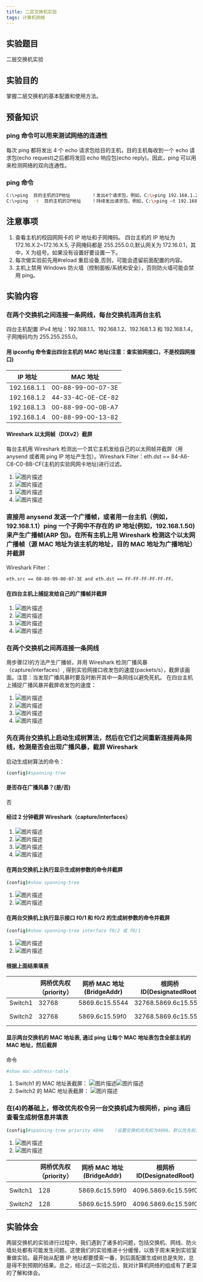 ```yaml
---
title: 二层交换机实验
tags: 计算机网络
---
```


## 实验题目

二层交换机实验

## 实验目的

掌握二层交换机的基本配置和使用方法。

## 预备知识

### ping 命令可以用来测试网络的连通性

每次 ping 都将发出 4 个 echo 请求包给目的主机，目的主机每收到一个 echo 请求包(echo request)之后都将发回 echo 响应包(echo reply)。因此，ping 可以用来检测网络的双向连通性。

### ping 命令

```bash
C:\>ping  目的主机的IP地址        ！发出4个请求包，例如，C:\>ping 192.168.1.2
C:\>ping  -t  目的主机的IP地址    ！持续发出请求包，例如，C:\>ping –t 192.168.1.2
```

## 注意事项

1. 查看主机的校园网网卡的 IP 地址和子网掩码。 四台主机的 IP 地址为 172.16.X.2~172.16.X.5, 子网掩码都是 255.255.0.0,默认网关为 172.16.0.1，其中，X 为组号。如果没有设置好要设置一下。
2. 每次做实验前先用#reload 重启设备,否则，可能会遗留前面配置的内容。
3. 主机上禁用 Windows 防火墙（控制面板/系统和安全），否则防火墙可能会禁用 ping。

## 实验内容

### 在两个交换机之间连接一条网线，每台交换机连两台主机

四台主机配置 IPv4 地址：192.168.1.1、192.168.1.2、192.168.1.3 和 192.168.1.4，子网掩码均为 255.255.255.0。

#### 用 ipconfig 命令查出四台主机的 MAC 地址(注意：查实验网接口，不是校园网接口)

| IP 地址     | MAC 地址          |
| ----------- | ----------------- |
| 192.168.1.1 | 00-88-99-00-07-3E |
| 192.168.1.2 | 44-33-4C-0E-CE-82 |
| 192.168.1.3 | 00-88-99-00-0B-A7 |
| 192.168.1.4 | 00-88-99-00-13-82 |

#### Wireshark 以太网帧（DIXv2）截屏

每台主机用 Wireshark 检测出一个其它主机发给自己的以太网帧并截屏（用 anysend 或者用 ping IP 地址产生包）。Wireshark Filter：eth.dst == 84-A6-C8-C0-BB-CF(主机的实验网网卡地址)进行过滤。

1. ![图片描述](/assets/image/2019-04-19-1.jpg)
2. ![图片描述](/assets/image/2019-04-19-2.jpg)
3. ![图片描述](/assets/image/2019-04-19-3.jpg)
4. ![图片描述](/assets/image/2019-04-19-4.jpg)

### 直接用 anysend 发送一个广播帧，或者用一台主机（例如，192.168.1.1）ping 一个子网中不存在的 IP 地址(例如，192.168.1.50)来产生广播帧(ARP 包)。在所有主机上用 Wireshark 检测这个以太网广播帧（源 MAC 地址为该主机的地址，目的 MAC 地址为广播地址）并截屏

Wireshark Filter：

```bash
eth.src == 00-88-99-00-07-3E and eth.dst == FF-FF-FF-FF-FF-FF。
```

#### 在四台主机上捕捉发给自己的广播帧并截屏

1. ![图片描述](/assets/image/2019-04-19-5.jpg)
2. ![图片描述](/assets/image/2019-04-19-6.jpg)
3. ![图片描述](/assets/image/2019-04-19-7.jpg)
4. ![图片描述](/assets/image/2019-04-19-8.jpg)

### 在两个交换机之间再连接一条网线

用步骤(2)的方法产生广播帧，并用 Wireshark 检测广播风暴（capture/interfaces）, 得到实验网接口收发包的速度(packets/s），截屏该画面。注意：当发现广播风暴时要及时断开其中一条网线以避免死机。
在四台主机上捕捉广播风暴并截屏收发包的速度：

1. ![图片描述](/assets/image/2019-04-19-9.jpg)
2. ![图片描述](/assets/image/2019-04-19-10.jpg)
3. ![图片描述](/assets/image/2019-04-19-11.jpg)
4. ![图片描述](/assets/image/2019-04-19-12.jpg)

### 先在两台交换机上启动生成树算法，然后在它们之间重新连接两条网线，检测是否会出现广播风暴，截屏 Wireshark

启动生成树算法的命令：

```bash
(config)#spanning-tree
```

#### 是否存在广播风暴？(是/否)

否

#### 经过 2 分钟截屏 Wireshark（capture/interfaces）

1. ![图片描述](/assets/image/2019-04-19-13.jpg)
2. ![图片描述](/assets/image/2019-04-19-14.jpg)
3. ![图片描述](/assets/image/2019-04-19-15.jpg)
4. ![图片描述](/assets/image/2019-04-19-16.jpg)

#### 在两台交换机上执行显示生成树参数的命令并截屏

```bash
(config)#show spanning-tree
```

1. ![图片描述](/assets/image/2019-04-19-17.jpg)
2. ![图片描述](/assets/image/2019-04-19-18.jpg)

#### 在两台交换机上执行显示接口 f0/1 和 f0/2 的生成树参数的命令并截屏

```bash
(config)#show spanning-tree interface f0/2 或 f0/1
```

1. ![图片描述](/assets/image/2019-04-19-19.jpg)
2. ![图片描述](/assets/image/2019-04-19-20.jpg)

#### 根据上面结果填表

|         | 网桥优先权（priority） | 网桥 MAC 地址(BridgeAddr) | 根网桥 ID(DesignatedRoot) | 到根的距离(RootCost) | 根端口(RootPort)     | 指定端口(Designated) |
| ------- | ---------------------- | ------------------------- | ------------------------- | -------------------- | -------------------- | -------------------- |
| Switch1 | 32768                  | 5869.6c15.5544            | 32768.5869.6c15.5544      | 0                    | 0                    | 32768.5869.6c15.5544 |
| Switch2 | 32768                  | 5869.6c15.59f0            | 32768.5869.6c15.5544      | 0                    | GigabitEthernet 0/16 | 32768.5869.6c15.5544 |

#### 显示两台交换机的 MAC 地址表, 通过 ping 让每个 MAC 地址表包含全部主机的 MAC 地址，然后截屏

命令

```bash
#show mac-address-table
```

1. Switch1 的 MAC 地址表截屏：
   ![图片描述](/assets/image/2019-04-19-21.jpg)![图片描述](/assets/image/2019-04-19-22.jpg)
2. Switch2 的 MAC 地址表截屏：
   ![图片描述](/assets/image/2019-04-19-23.jpg)

### 在(4)的基础上，修改优先权令另一台交换机成为根网桥，ping 通后查看生成树信息并填表

```bash
(config)#spanning-tree priority 4096    !设置交换机优先权为4096。默认优先权为32768
```

1. ![图片描述](/assets/image/2019-04-19-24.jpg)
2. ![图片描述](/assets/image/2019-04-19-25.jpg)

|         | 网桥优先权（priority） | 网桥 MAC 地址(BridgeAddr) | 根网桥 ID(DesignatedRoot) | 到根的距离(RootCost) | 根端口(RootPort)     | 指定端口(Designated) |
| ------- | ---------------------- | ------------------------- | ------------------------- | -------------------- | -------------------- | -------------------- |
| Switch1 | 128                    | 5869.6c15.59f0            | 4096.5869.6c15.59f0       | 0                    | GigabitEthernet 0/16 | 4096.5869.6c15.59f0  |
| Switch2 | 128                    | 5869.6c15.59f0            | 4096.5869.6c15.59f0       | 0                    | 0                    | 4096.5869.6c15.59f0  |

## 实验体会

两层交换机的实验进行过程中，我们遇到了诸多的问题，包括交换机、网线、防火墙处处都有可能发生问题。这使我们的实验推进十分缓慢，以致于周末来到实验室重做实验。最开始从配置 IP 地址都要摸索一番，到后面配置生成树总是失败，总是得不到预期的结果。总之，经过这一实验之后，我对计算机网络的组成有了更深的了解和体会。
